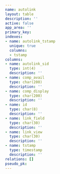 ```yaml
---
name: autolink
layout: table
description: ''
active: false
app_area: ''
primary_key: 
indexes:
- name: autolink_tstamp
  unique: true
  columns:
  - tstamp
columns:
- name: autolink_sid
  type: int(4)
  description: ''
- name: comp_avail
  type: char(200)
  description: ''
- name: comp_display
  type: char(200)
  description: ''
- name: id
  type: char(8)
  description: ''
- name: link_field
  type: char(30)
  description: ''
- name: link_view
  type: char(30)
  description: ''
- name: tstamp
  type: timestamp
  description: ''
relations: []
pseudo_pk: 
---
```


